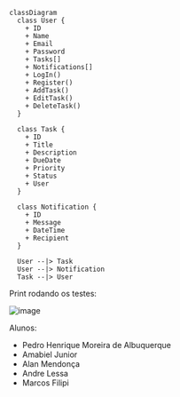 ```mermaid
classDiagram
  class User {
    + ID
    + Name
    + Email
    + Password
    + Tasks[]
    + Notifications[]
    + LogIn()
    + Register()
    + AddTask()
    + EditTask()
    + DeleteTask()
  }

  class Task {
    + ID
    + Title
    + Description
    + DueDate
    + Priority
    + Status
    + User
  }

  class Notification {
    + ID
    + Message
    + DateTime
    + Recipient
  }

  User --|> Task
  User --|> Notification
  Task --|> User

```

Print rodando os testes:

![image](https://github.com/pedrohma07/it-task/assets/87721963/7c0cf728-abcd-4f05-b5f9-8e3094b613a1)

Alunos:

* Pedro Henrique Moreira de Albuquerque
* Amabiel Junior
* Alan Mendonça
* Andre Lessa
* Marcos Filipi

